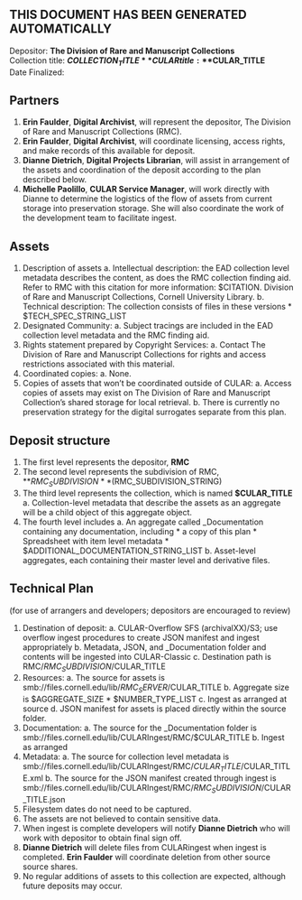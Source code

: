 THIS DOCUMENT HAS BEEN GENERATED AUTOMATICALLY
----------------------------------------------

Depositor: **The Division of Rare and Manuscript Collections**  
Collection title: **$COLLECTION_TITLE**  
CULAR title: **$CULAR_TITLE**  
Date Finalized:  


Partners
--------
1. **Erin Faulder**, **Digital Archivist**, will represent the depositor, The Division of Rare and Manuscript Collections (RMC).
2. **Erin Faulder**, **Digital Archivist**, will coordinate licensing, access rights, and make records of this available for deposit.
3. **Dianne Dietrich**, **Digital Projects Librarian**, will assist in arrangement of the assets and coordination of the deposit according to the plan described below.
4. **Michelle Paolillo**, **CULAR Service Manager**, will work directly with Dianne to determine the logistics of the flow of assets from current storage into preservation storage. She will also coordinate the work of the development team to facilitate ingest.


Assets
------
1. Description of assets
    a. Intellectual description: the EAD collection level metadata describes the content, as does the RMC collection finding aid. Refer to RMC with this citation for more information: $CITATION. Division of Rare and Manuscript Collections, Cornell University Library.
    b. Technical description: The collection consists of files in these versions 
        * $TECH_SPEC_STRING_LIST
2. Designated Community:
    a. Subject tracings are included in the EAD collection level metadata and the RMC finding aid.
3. Rights statement prepared by Copyright Services:
    a. Contact The Division of Rare and Manuscript Collections for rights and access restrictions associated with this material.
4. Coordinated copies:
    a. None.
5. Copies of assets that won’t be coordinated outside of CULAR:
    a. Access copies of assets may exist on The Division of Rare and Manuscript Collection’s shared storage for local retrieval.
    b. There is currently no preservation strategy for the digital surrogates separate from this plan.


Deposit structure
-----------------
1. The first level represents the depositor, **RMC**
2. The second level represents the subdivision of RMC, **$RMC_SUBDIVISION** ($RMC_SUBDIVISION_STRING)
3. The third level represents the collection, which is named **$CULAR_TITLE**
    a. Collection-level metadata that describe the assets as an aggregate will be a child object of this aggregate object.
4. The fourth level includes
    a. An aggregate called _Documentation containing any documentation, including
        * a copy of this plan
        * Spreadsheet with item level metadata
        * $ADDITIONAL_DOCUMENTATION_STRING_LIST
    b. Asset-level aggregates, each containing their master level and derivative files.


Technical Plan
--------------
(for use of arrangers and developers; depositors are encouraged to review)

1. Destination of deposit:
    a. CULAR-Overflow SFS (archivalXX)/S3; use overflow ingest procedures to create JSON manifest and ingest appropriately
    b. Metadata, JSON, and _Documentation folder and contents will be ingested into CULAR-Classic
    c. Destination path is RMC/$RMC_SUBDIVISION/$CULAR_TITLE
2. Resources:
    a. The source for assets is smb://files.cornell.edu/lib/$RMC_SERVER/$CULAR_TITLE
    b. Aggregate size is $AGGREGATE_SIZE
        * $NUMBER_TYPE_LIST
    c. Ingest as arranged at source
    d. JSON manifest for assets is placed directly within the source folder.
3. Documentation:
    a. The source for the _Documentation folder is smb://files.cornell.edu/lib/CULARIngest/RMC/$CULAR_TITLE
    b. Ingest as arranged
4. Metadata:
    a. The source for collection level metadata is smb://files.cornell.edu/lib/CULARIngest/RMC/$CULAR_TITLE/$CULAR_TITLE.xml
    b. The source for the JSON manifest created through ingest is smb://files.cornell.edu/lib/CULARIngest/RMC/$RMC_SUBDIVISION/$CULAR_TITLE.json
5. Filesystem dates do not need to be captured.
6. The assets are not believed to contain sensitive data.
7. When ingest is complete developers will notify **Dianne Dietrich** who will work with depositor to obtain final sign off.
8. **Dianne Dietrich** will delete files from CULARingest when ingest is completed. **Erin Faulder** will coordinate deletion from other source source shares.
9. No regular additions of assets to this collection are expected, although future deposits may occur.
